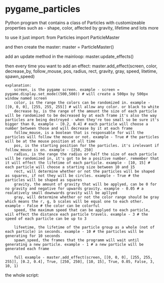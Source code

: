 # pygame_particles
Python program that contains a class of Particles with customizeable properties such as - shape, color, affected by gravity, lifetime and lots more

to use it just import:
	from Particles import ParticleMaster

and then create the master:
	master = ParticleMaster()

add an update method in the mainloop:
	master.update_effects()
  
then every time you want to add an effect:
	master.add_effect(screen, color, decrease_by, follow_mouse, pos, radius, rect, gravity, gray, speed, litetime, spawn_speed)
  
	explanation:
    	screen, is the pygame screen. example - screen = pygame.display.set_mode((500,500)) # will create a 500px by 500px window named screen
		color, is the range the colors can be randomized in. example - [[0, 0, 0], [255, 255, 255]] # will allow any color. or black to white
		decrease by, is the range of the amount the size of each particle will be randomized to be decreased by at each frame it's also the way particles are being destroyed - when they're too small so be sure it's bigger than 0, example - [0.2, 0.4] # each particle will choose a number between those and will decrease by it at each frame
		follow_mouse, is a boolean that is responsable for will the particles will follow the mouse or not. example - True # the particles will be at the mouse position at all time
		pos, is the starting position for the particles. it's irelevant if follow_mouse is on. example - [250, 250]
		radius, is the range the radius or half the size of each particle will be randomized in, it's got to be a positive number. remember that it will effect the lifetime of each particle. example - [10, 15] # each particle will choose a starting size between 10 and 15
		rect, will determine whether or not the particles will be shaped as squares, if not they will be circles. example - True # the particles will be shaped as squares
		gravity, the amount of gravity that will be applyed, can be 0 for no gravity and negative for upwards gravity. example - 0.05 # a realatively small downwards gravity will be apllyed
		gray, will determine whether or not the color range should be gray which means the r, g, b scales will be equal one to each other. example - False # the color can be colorful
		speed, the maximum speed that can be applyed to each particle, wiil effect the distance each particle travels. example - 3 # the speed of each particle can be up to 3
		
		lifeetime, the lifetime of the particle group as a whole (not of each particle) in seconds. example - 10 # the particles will be generating for 10 seconds
		spawn_speed, the frames that the programm will wait until generating a new particle. example - 1 # a new particle will be generated each frame
		
		full example - master.add_effect(screen, [[0, 0, 0], [255, 255, 255]], [0.2, 0.4], True, [250, 250], [10, 15], True, 0.05, False, 3, 10, 1)

the whole script:
